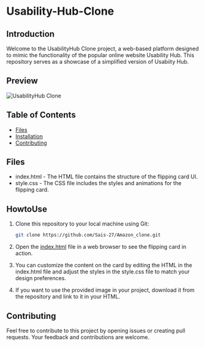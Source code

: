 # Usability-Hub-Clone

## Introduction

Welcome to the UsabilityHub Clone project, a web-based platform designed to mimic the functionality of the popular online website Usability Hub. This repository serves as a showcase of a simplified version of Usabiity Hub.

## Preview
![UsabilityHub Clone](https://github.com/k-agg17/Usability-Hub-Clone/blob/main/usability%20hub.gif)


## Table of Contents

- [Files](#files)
- [Installation](#howtouse)
- [Contributing](#contributing)


## Files
- index.html - The HTML file contains the structure of the flipping card UI.
- style.css - The CSS file includes the styles and animations for the flipping card.

## HowtoUse
1. Clone this repository to your local machine using Git:
   ```bash
   git clone https://github.com/Sais-27/Amazon_clone.git
2. Open the [index.html](https://github.com/k-agg17/Usability-Hub-Clone/blob/main/index.html) file in a web browser to see the flipping card in action.

3. You can customize the content on the card by editing the HTML in the index.html file and adjust the styles in the style.css file to match your design preferences.

4. If you want to use the provided image in your project, download it from the repository and link to it in your HTML.


## Contributing
Feel free to contribute to this project by opening issues or creating pull requests. Your feedback and contributions are welcome.
